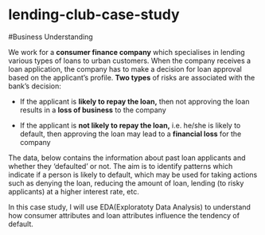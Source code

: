 # lending-club-case-study
#Business Understanding

We work for a **consumer finance company** which specialises in lending various types of loans to urban customers. When the company receives a loan application, the company has to make a decision for loan approval based on the applicant’s profile. **Two types** of risks are associated with the bank’s decision:

  + If the applicant is **likely to repay the loan,** then not approving the loan results in a **loss of business** to the company

  + If the applicant is **not likely to repay the loan,** i.e. he/she is likely to default, then approving the loan may lead to a **financial loss** for the company

 

The data, below contains the information about past loan applicants and whether they ‘defaulted’ or not. The aim is to identify patterns which indicate if a person is likely to default, which may be used for taking actions such as denying the loan, reducing the amount of loan, lending (to risky applicants) at a higher interest rate, etc.

 

In this case study, I will use EDA(Exploratoty Data Analysis) to understand how consumer attributes and loan attributes influence the tendency of default.
